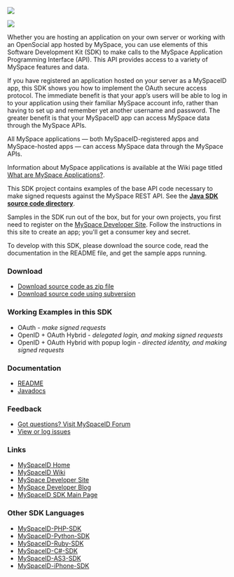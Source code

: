 [![](http://cms.myspacecdn.com/cms/Developer_Platform/Site/MySpaceID_sm_001.png)](http://wiki.developer.myspace.com/index.php?title=Category:MySpaceID)

[![](http://cms.myspacecdn.com/cms/Developer_Platform/Site/MySpace_Apps_sm_001.png)](http://wiki.developer.myspace.com/index.php?title=Category:MySpace_Apps)

Whether you are hosting an application on your own server or working with an OpenSocial app hosted by MySpace, you can use elements of this Software Development Kit (SDK) to make calls to the MySpace Application Programming Interface (API). This API provides access to a variety of MySpace features and data.

If you have registered an application hosted on your server as a MySpaceID app, this SDK  shows you how to implement the OAuth secure access protocol. The immediate benefit is that your app’s users will be able to log in to your application using their familiar MySpace account info, rather than having to set up and remember yet another username and password. The greater benefit is that your MySpaceID app can access MySpace data through the MySpace APIs.

All MySpace applications — both MySpaceID-registered apps and MySpace-hosted apps — can access MySpace data through the MySpace APIs.

Information about MySpace applications is available at the Wiki page titled [What are MySpace Applications?](http://developerwiki-stage/index.php?title=What_are_MySpace_Applications%3F).

This SDK project contains examples of the base API code necessary to make signed requests against the MySpace REST API. See the <b><a href='http://code.google.com/p/myspaceid-java-sdk/source/browse/#svn/trunk'>Java SDK source code directory</a></b>.

Samples in the SDK run out of the box, but for your own projects, you first need to register on the [MySpace Developer Site](http://developer.myspace.com/community/). Follow the instructions in this site to create an app; you'll get a consumer key and secret.

To develop with this SDK, please download the source code, read the documentation in the README file, and get the sample apps running.

### Download ###
  * [Download source code as zip file](http://code.google.com/p/myspaceid-java-sdk/downloads/list)
  * [Download source code using subversion](http://code.google.com/p/myspaceid-java-sdk/source/checkout)

### Working Examples in this SDK ###
  * OAuth - _make signed requests_
  * OpenID + OAuth Hybrid - _delegated login, and making signed requests_
  * OpenID + OAuth Hybrid with popup login - _directed identity, and making signed requests_

### Documentation ###
  * [README](http://code.google.com/p/myspaceid-java-sdk/source/browse/trunk/README)
  * [Javadocs](http://myspaceid-java-sdk.googlecode.com/svn/trunk/doc/index.html)

### Feedback ###
  * [Got questions?  Visit MySpaceID Forum](http://developer.myspace.com/Community/forums/60.aspx)
  * [View or log issues](http://code.google.com/p/myspaceid-java-sdk/issues/list)

### Links ###
  * [MySpaceID Home](http://developer.myspace.com/myspaceid)
  * [MySpaceID Wiki](http://wiki.developer.myspace.com/index.php?title=Category:MySpaceID)
  * [MySpace Developer Site](http://developer.myspace.com)
  * [MySpace Developer Blog](http://developer.myspace.com/community/blogs/)
  * [MySpaceID SDK Main Page](http://code.google.com/p/myspaceid-sdk/)

### Other SDK Languages ###
  * [MySpaceID-PHP-SDK](http://code.google.com/p/myspaceid-php-sdk/)
  * [MySpaceID-Python-SDK](http://code.google.com/p/myspaceid-python-sdk/)
  * [MySpaceID-Ruby-SDK](http://code.google.com/p/myspaceid-ruby-sdk/)
  * [MySpaceID-C#-SDK](http://code.google.com/p/myspaceid-csharp-sdk/)
  * [MySpaceID-AS3-SDK ](http://code.google.com/p/myspaceid-as3-sdk/)
  * [MySpaceID-iPhone-SDK ](http://code.google.com/p/myspaceid-iphone-sdk/)